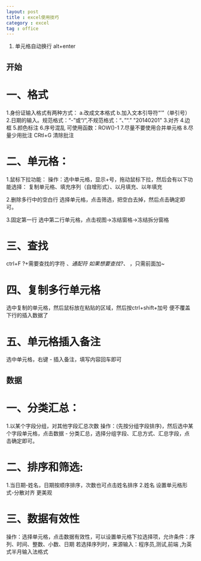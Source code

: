 ```yaml
---
layout: post
title : excel使用技巧
category : excel
tag : office
---
```


1. 单元格自动换行 alt+enter

## 开始
# 一、格式
1.身份证输入格式有两种方式：
a.改成文本格式
b.加入文本引导符“’”（单引号）
2.日期的输入。规范格式：“-”或“/”,不规范格式：“、”“.” "20140201"
3.对齐
4.边框
5.颜色标注
6.序号混乱 可使用函数：ROW()-1
7.尽量不要使用合并单元格
8.尽量少用批注 CRtl+G 清除批注

# 二、单元格：
1.鼠标下拉功能：
操作：选中单元格，显示+号，拖动鼠标下拉，然后会有以下功能选择：
复制单元格、填充序列（自增形式）、以月填充、以年填充

2.删除多行中的空白行
选择单元格，点击筛选，把空白去掉，然后点击确定即可。

3.固定第一行
选中第二行单元格，点击视图->冻结窗格->冻结拆分窗格

# 三、查找
ctrl+F  ?+需要查找的字符   、*通配符
如果想要查找?、* ，只需前面加~

# 四、复制多行单元格
选中复制的单元格，然后鼠标放在粘贴的区域，然后按ctrl+shift+加号 便不覆盖下行的插入数据了

# 五、单元格插入备注
选中单元格，右键 - 插入备注，填写内容回车即可


## 数据
# 一、分类汇总：
1.以某个字段分组，对其他字段汇总次数
操作：(先按分组字段排序)，然后选中某个字段单元格，点击数据 - 分类汇总，选择分组字段、汇总方式、汇总字段，点击确定即可。

# 二、排序和筛选:
1.当日期-姓名，日期按顺序排序，次数也可点击姓名排序
2.姓名 设置单元格形式-分散对齐 更美观

# 三、数据有效性
操作：选择单元格，点击数据有效性，可以设置单元格下拉选择项，允许条件：序列、时间、整数、小数、日期
若选择序列时，来源输入：程序员,测试,前端  ,为英式半月输入法格式































